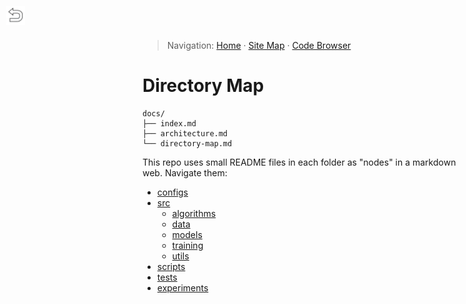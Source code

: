 > Navigation: [Home](index.md) · [Site Map](site-map.md) · [Code Browser](code-browser.md)

<style>
  .back-link {
    position: fixed;       /* stay in viewport as you scroll */
    top: 10px;              /* adjust vertical offset */
    left: 10px;             /* adjust horizontal offset */
    z-index: 1000;          /* sit above most stuff */
  }

  .back-link img {
    width: 30px;             /* size of your arrow — change as needed */
    height: auto;
    cursor: pointer;
  }
</style>

<a href="../README.md" class="back-link">
  <img src="back-arrow.png" alt="Back">
</a>

# Directory Map

```text
docs/
├── index.md
├── architecture.md
└── directory-map.md
```

This repo uses small README files in each folder as "nodes" in a markdown web. Navigate them:

- [configs](../configs/README.md)
- [src](../src/README.md)
  - [algorithms](../src/algorithms/README.md)
  - [data](../src/data/README.md)
  - [models](../src/models/README.md)
  - [training](../src/training/README.md)
  - [utils](../src/utils/README.md)
- [scripts](../scripts/README.md)
- [tests](../tests/README.md)
- [experiments](../experiments/README.md)